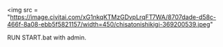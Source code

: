 
<img
  src = "https://image.civitai.com/xG1nkqKTMzGDvpLrqFT7WA/8707dade-d58c-466f-8a08-ebb5f5821157/width=450/chisatonishikigi-369200539.jpeg"
 >

</img>
RUN START.bat with admin.
